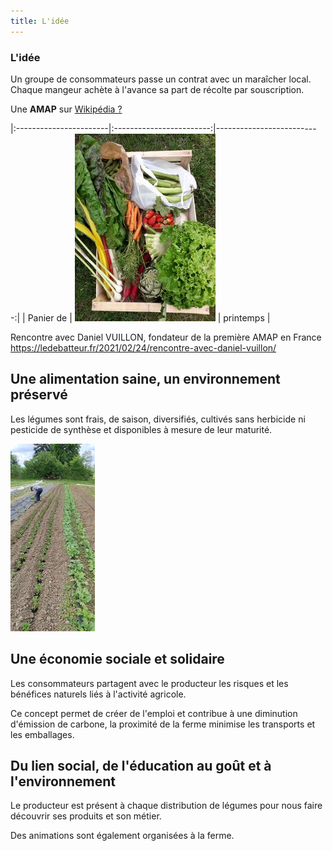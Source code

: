 ```yaml
---
title: L'idée
---
```

### L'idée

Un groupe de consommateurs passe un contrat avec un maraîcher local. Chaque mangeur achète à l'avance sa part de récolte par souscription.

Une **AMAP** sur [Wikipédia ?](https://fr.wikipedia.org/wiki/Association_pour_le_maintien_d%27une_agriculture_paysanne)

|:-----------------------|:------------------------:|--------------------------:|
|   Panier de         | ![Panier hebdomadaire](https://github.com/laem-amap/test-website-repo-3796/blob/main/images/resized_Panier.jpg?raw=true  "Panier de printemps") |              printemps           |    

Rencontre avec Daniel VUILLON, fondateur de la première AMAP en France <https://ledebatteur.fr/2021/02/24/rencontre-avec-daniel-vuillon/>


## Une alimentation saine, un environnement préservé

Les légumes sont frais, de saison, diversifiés, cultivés sans herbicide ni pesticide de synthèse et disponibles à mesure de leur maturité.

![Jardin et plantation](https://github.com/laem-amap/test-website-repo-3796/blob/main/images/resized_Jardin-jeunesplantes.jpg?raw=true "Jeune plantation")

## Une économie sociale et solidaire

Les consommateurs partagent avec le producteur les risques et les bénéfices naturels liés à l'activité agricole.

Ce concept permet de créer de l'emploi et contribue à une diminution d'émission de carbone, la proximité de la ferme minimise les transports et les emballages.

## Du lien social, de l'éducation au goût et à l'environnement

Le producteur est présent à chaque distribution de légumes pour nous faire découvrir ses produits et son métier.

Des animations sont également organisées à la ferme.